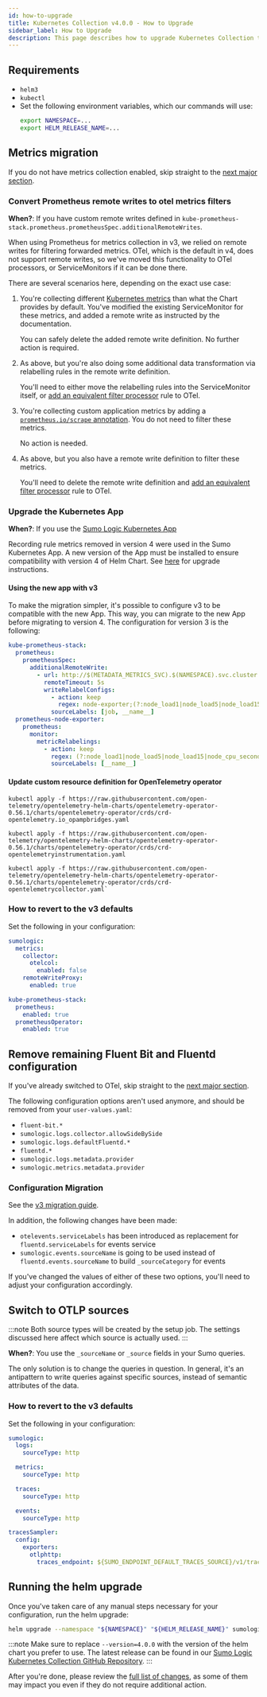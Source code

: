 ```yaml
---
id: how-to-upgrade
title: Kubernetes Collection v4.0.0 - How to Upgrade
sidebar_label: How to Upgrade
description: This page describes how to upgrade Kubernetes Collection to v4.
---
```


## Requirements

- `helm3`
- `kubectl`
- Set the following environment variables, which our commands will use:
   ```bash
   export NAMESPACE=...
   export HELM_RELEASE_NAME=...
   ```

## Metrics migration

If you do not have metrics collection enabled, skip straight to the
[next major section](#remove-remaining-fluent-bit-and-fluentd-configuration).

### Convert Prometheus remote writes to otel metrics filters

**When?**: If you have custom remote writes defined in `kube-prometheus-stack.prometheus.prometheusSpec.additionalRemoteWrites`.

When using Prometheus for metrics collection in v3, we relied on remote writes for filtering forwarded metrics. OTel, which is the default in v4, does not support remote writes, so we've moved this functionality to OTel processors, or ServiceMonitors if it can be done there.

There are several scenarios here, depending on the exact use case:

1. You're collecting different [Kubernetes metrics][kubernetes_metrics_v3] than what the Chart provides by default. You've modified the existing ServiceMonitor for these metrics, and added a remote write as instructed by the documentation.

   You can safely delete the added remote write definition. No further action is required.

1. As above, but you're also doing some additional data transformation via relabelling rules in the remote write definition.

   You'll need to either move the relabelling rules into the ServiceMonitor itself, or [add an equivalent filter processor][otel_metrics_filter] rule to OTel.

1. You're collecting custom application metrics by adding a [`prometheus.io/scrape` annotation][application_metrics_annotation]. You do not need to filter these metrics.

   No action is needed.

1. As above, but you also have a remote write definition to filter these metrics.

   You'll need to delete the remote write definition and [add an equivalent filter processor][otel_metrics_filter] rule to OTel.

### Upgrade the Kubernetes App

**When?**: If you use the [Sumo Logic Kubernetes App](/docs/integrations/containers-orchestration/kubernetes/)

Recording rule metrics removed in version 4 were used in the Sumo Kubernetes App. A new version of the App must be installed to ensure
compatibility with version 4 of Helm Chart. See [here][k8s_app_upgrade] for upgrade instructions.

[k8s_app_upgrade]: /docs/integrations/containers-orchestration/kubernetes/#upgradedowngrade-the-kubernetes-app

#### Using the new app with v3

To make the migration simpler, it's possible to configure v3 to be compatible with the new App. This way, you can migrate to the new App
before migrating to version 4. The configuration for version 3 is the following:

```yaml
kube-prometheus-stack:
  prometheus:
    prometheusSpec:
      additionalRemoteWrite:
        - url: http://$(METADATA_METRICS_SVC).$(NAMESPACE).svc.cluster.local.:9888/prometheus.metrics.node
          remoteTimeout: 5s
          writeRelabelConfigs:
            - action: keep
              regex: node-exporter;(?:node_load1|node_load5|node_load15|node_cpu_seconds_total|node_disk_io_time_weighted_seconds_total|node_disk_io_time_seconds_total|node_vmstat_pgpgin|node_vmstat_pgpgout|node_memory_MemFree_bytes|node_memory_MemAvailable_bytes|node_memory_Cached_bytes|node_memory_Buffers_bytes|node_memory_MemTotal_bytes|node_network_receive_drop_total|node_network_transmit_drop_total|node_network_receive_bytes_total|node_network_transmit_bytes_total|node_filesystem_avail_bytes|node_filesystem_size_bytes)
            sourceLabels: [job, __name__]
  prometheus-node-exporter:
    prometheus:
      monitor:
        metricRelabelings:
          - action: keep
            regex: (?:node_load1|node_load5|node_load15|node_cpu_seconds_total|node_disk_io_time_weighted_seconds_total|node_disk_io_time_seconds_total|node_vmstat_pgpgin|node_vmstat_pgpgout|node_memory_MemFree_bytes|node_memory_MemAvailable_bytes|node_memory_Cached_bytes|node_memory_Buffers_bytes|node_memory_MemTotal_bytes|node_network_receive_drop_total|node_network_transmit_drop_total|node_network_receive_bytes_total|node_network_transmit_bytes_total|node_filesystem_avail_bytes|node_filesystem_size_bytes)
            sourceLabels: [__name__]
```

#### Update custom resource definition for OpenTelemetry operator

```shell
kubectl apply -f https://raw.githubusercontent.com/open-telemetry/opentelemetry-helm-charts/opentelemetry-operator-0.56.1/charts/opentelemetry-operator/crds/crd-opentelemetry.io_opampbridges.yaml

kubectl apply -f https://raw.githubusercontent.com/open-telemetry/opentelemetry-helm-charts/opentelemetry-operator-0.56.1/charts/opentelemetry-operator/crds/crd-opentelemetryinstrumentation.yaml

kubectl apply -f https://raw.githubusercontent.com/open-telemetry/opentelemetry-helm-charts/opentelemetry-operator-0.56.1/charts/opentelemetry-operator/crds/crd-opentelemetrycollector.yaml`
```

### How to revert to the v3 defaults

Set the following in your configuration:

```yaml
sumologic:
  metrics:
    collector:
      otelcol:
        enabled: false
    remoteWriteProxy:
      enabled: true

kube-prometheus-stack:
  prometheus:
    enabled: true
  prometheusOperator:
    enabled: true
```

## Remove remaining Fluent Bit and Fluentd configuration

If you've already switched to OTel, skip straight to the [next major section](#switch-to-otlp-sources).

The following configuration options aren't used anymore, and should be removed from your `user-values.yaml`:

- `fluent-bit.*`
- `sumologic.logs.collector.allowSideBySide`
- `sumologic.logs.defaultFluentd.*`
- `fluentd.*`
- `sumologic.logs.metadata.provider`
- `sumologic.metrics.metadata.provider`

### Configuration Migration

See the [v3 migration guide][v3_migration_guide].

In addition, the following changes have been made:

- `otelevents.serviceLabels` has been introduced as replacement for `fluentd.serviceLabels` for events service
- `sumologic.events.sourceName` is going to be used instead of `fluentd.events.sourceName` to build `_sourceCategory` for events

If you've changed the values of either of these two options, you'll need to adjust your configuration accordingly.

## Switch to OTLP sources

:::note
Both source types will be created by the setup job. The settings discussed here affect which source is actually used.
:::

**When?**: You use the `_sourceName` or `_source` fields in your Sumo queries.

The only solution is to change the queries in question. In general, it's an antipattern to write queries against specific sources, instead of semantic attributes of the data.

### How to revert to the v3 defaults

Set the following in your configuration:

```yaml
sumologic:
  logs:
    sourceType: http

  metrics:
    sourceType: http

  traces:
    sourceType: http

  events:
    sourceType: http

tracesSampler:
  config:
    exporters:
      otlphttp:
        traces_endpoint: ${SUMO_ENDPOINT_DEFAULT_TRACES_SOURCE}/v1/traces
```

## Running the helm upgrade

Once you've taken care of any manual steps necessary for your configuration, run the helm upgrade:

```bash
helm upgrade --namespace "${NAMESPACE}" "${HELM_RELEASE_NAME}" sumologic/sumologic --version=4.0.0 -f new-values.yaml
```
:::note
Make sure to replace `--version=4.0.0` with the version of the helm chart you prefer to use. The latest release can be found in our [Sumo Logic Kubernetes Collection GitHub Repository](https://github.com/SumoLogic/sumologic-kubernetes-collection/releases).
:::

After you're done, please review the [full list of changes](full-list-of-changes.md), as some of them may impact you even if they do not require additional action.

[application_metrics_annotation]: /docs/send-data/kubernetes/collecting-metrics#application-metrics-are-exposed-one-endpoint-scenario
[kubernetes_metrics_v3]: https://github.com/SumoLogic/sumologic-kubernetes-collection/blob/release-v3/docs/collecting-kubernetes-metrics.md#collecting-kubernetes-metrics
[otel_metrics_filter]: /docs/send-data/kubernetes/collecting-metrics#filtering-metrics
[v3_migration_guide]: /docs/send-data/kubernetes/v3/important-changes/
